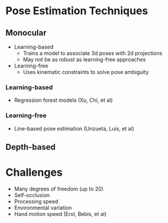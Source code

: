 # Pose Estimation Techniques

## Monocular

* Learning-based
  * Trains a model to associate 3d poses with 2d projections
  * May not be as robust as learning-free approaches
* Learning-free
  * Uses kinematic constraints to solve pose ambiguity

### Learning-based

* Regression forest models (Xu, Chi, et al)

### Learning-free

* Line-based pose estimation (Unzueta, Luis, et al)

## Depth-based

# Challenges

* Many degrees of freedom (up to 20) 
* Self-occlusion
* Processing speed
* Environmental variation
* Hand motion speed (Erol, Bebis, et al)
